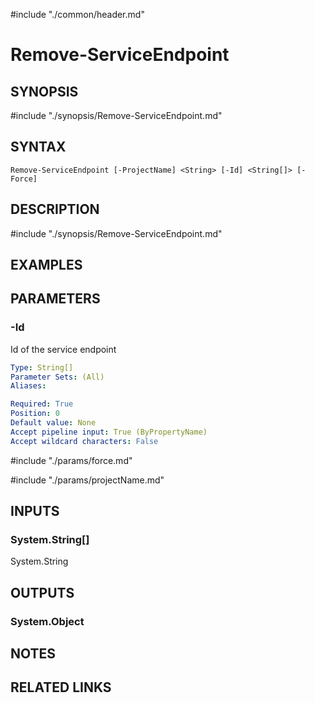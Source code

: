 #include "./common/header.md"

# Remove-ServiceEndpoint

## SYNOPSIS
#include "./synopsis/Remove-ServiceEndpoint.md"

## SYNTAX

```
Remove-ServiceEndpoint [-ProjectName] <String> [-Id] <String[]> [-Force]
```

## DESCRIPTION
#include "./synopsis/Remove-ServiceEndpoint.md"

## EXAMPLES

## PARAMETERS

### -Id
Id of the service endpoint

```yaml
Type: String[]
Parameter Sets: (All)
Aliases: 

Required: True
Position: 0
Default value: None
Accept pipeline input: True (ByPropertyName)
Accept wildcard characters: False
```

#include "./params/force.md"

#include "./params/projectName.md"

## INPUTS

### System.String[]
System.String

## OUTPUTS

### System.Object

## NOTES

## RELATED LINKS